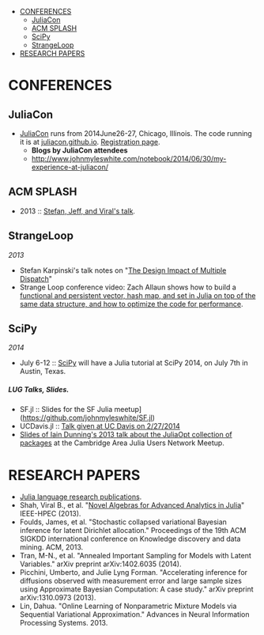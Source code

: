 * [CONFERENCES](#conferences)
   * [JuliaCon](#juliacon)
   * [ACM SPLASH](#acm-splash)
   * [SciPy](#scipy)
   * [StrangeLoop](#strangeloop)
* [RESEARCH PAPERS](#research-papers)
   
   
# CONFERENCES
## JuliaCon
* [JuliaCon](http://juliacon.org/) runs from 2014June26-27, Chicago, Illinois. The code running it is at [juliacon.github.io](https://github.com/JuliaCon/juliacon.github.io). [Registration page](http://juliacon.eventbrite.com/).
   * __Blogs by JuliaCon attendees__
   * http://www.johnmyleswhite.com/notebook/2014/06/30/my-experience-at-juliacon/
   
   
## ACM SPLASH 
* 2013 :: [Stefan, Jeff, and Viral's talk](https://github.com/ViralBShah/julia-presentations/tree/master/SPLASH-2013).

## StrangeLoop
*2013*
* Stefan Karpinski's talk notes on "[The Design Impact of Multiple Dispatch](http://nbviewer.ipython.org/b8fe9dbb36c1427b9f22)" 
* Strange Loop conference video: Zach Allaun shows how to build a [functional and persistent vector, hash map, and set in Julia on top of the same data structure, and how to optimize the code for performance](http://www.infoq.com/presentations/julia-vectors-maps-sets). 

## SciPy
*2014*
* July 6-12 :: [SciPy](https://conference.scipy.org/scipy2014/) will have a Julia tutorial at SciPy 2014, on July 7th in Austin, Texas.

##### LUG Talks, Slides.
* SF.jl :: Slides for the SF Julia meetup](https://github.com/johnmyleswhite/SF.jl)
* UCDavis.jl :: [Talk given at UC Davis on 2/27/2014](https://github.com/johnmyleswhite/UCDavis.jl)
* [Slides of Iain Dunning's 2013 talk about the JuliaOpt collection of packages](https://docs.google.com/presentation/d/1FlHt245YxPXFwOHmxLYW1z5_QjdCYHVPjy5Zo12lx1I/edit?usp=sharing) at the Cambridge Area Julia Users Network Meetup.



# RESEARCH PAPERS
* [Julia language research publications](http://julialang.org/publications/).
* Shah, Viral B., et al. "[Novel Algebras for Advanced Analytics in Julia](http://ieee-hpec.org/2013/index_htm_files/49.pdf)" IEEE-HPEC (2013).
* Foulds, James, et al. "Stochastic collapsed variational Bayesian inference for latent Dirichlet allocation." Proceedings of the 19th ACM SIGKDD international conference on Knowledge discovery and data mining. ACM, 2013.
* Tran, M-N., et al. "Annealed Important Sampling for Models with Latent Variables." arXiv preprint arXiv:1402.6035 (2014).
* Picchini, Umberto, and Julie Lyng Forman. "Accelerating inference for diffusions observed with measurement error and large sample sizes using Approximate Bayesian Computation: A case study." arXiv preprint arXiv:1310.0973 (2013).
* Lin, Dahua. "Online Learning of Nonparametric Mixture Models via Sequential Variational Approximation." Advances in Neural Information Processing Systems. 2013.

